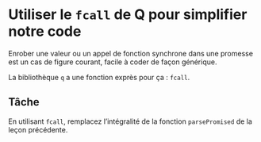 # Utiliser le `fcall` de Q pour simplifier notre code

Enrober une valeur ou un appel de fonction synchrone dans une promesse
est un cas de figure courant, facile à coder de façon générique.

La bibliothèque `q` a une fonction exprès pour ça : `fcall`.

## Tâche

En utilisant `fcall`, remplacez l’intégralité de la fonction `parsePromised`
de la leçon précédente.
